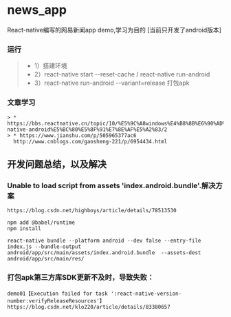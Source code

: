 # news_app
React-native编写的网易新闻app demo,学习为目的 [当前只开发了android版本]

### 运行
> * 1）搭建环境
> * 2）react-native start --reset-cache / react-native run-android 
> * 3）react-native run-android --variant=release 打包apk

### 文章学习
```
> * https://bbs.reactnative.cn/topic/10/%E5%9C%A8windows%E4%B8%8B%E6%90%AD%E5%BB%BAreact-native-android%E5%BC%80%E5%8F%91%E7%8E%AF%E5%A2%83/2
> * https://www.jianshu.com/p/505965377ac6
  http://www.cnblogs.com/gaosheng-221/p/6954434.html
```

## 开发问题总结，以及解决
### Unable to load script from assets 'index.android.bundle'.解决方案
```
https://blog.csdn.net/highboys/article/details/78513530

npm add @babel/runtime
npm install

react-native bundle --platform android --dev false --entry-file index.js --bundle-output android/app/src/main/assets/index.android.bundle  --assets-dest android/app/src/main/res/
```
### 打包apk第三方库SDK更新不及时，导致失败：
```
demo01【Execution failed for task ':react-native-version-number:verifyReleaseResources'】
https://blog.csdn.net/klo220/article/details/83380657
```
